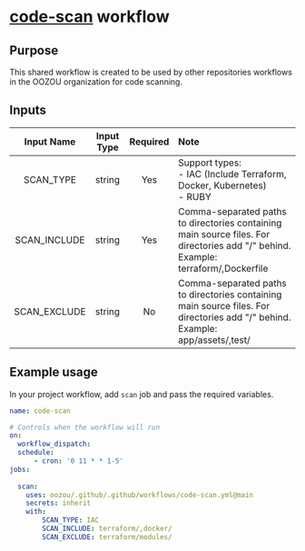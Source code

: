 # [code-scan](./code-scan.yaml) workflow

## Purpose
This shared workflow is created to be used by other repositories workflows in the OOZOU organization for code scanning.

## Inputs

|  Input Name   | Input Type  | Required | Note |
| :------------: | :------------: | :------------: | :------------ |
| SCAN_TYPE  | string | Yes |Support types:<br/>- IAC (Include Terraform, Docker, Kubernetes) <br/>- RUBY |
|  SCAN_INCLUDE | string | Yes |Comma-separated paths to directories containing main source files. For directories add "/" behind. Example: terraform/,Dockerfile| 
|  SCAN_EXCLUDE |  string | No |Comma-separated paths to directories containing main source files. For directories add "/" behind. Example: app/assets/,test/ | |



## Example usage
In your project workflow,  add `scan` job and pass the required variables.

```yml
name: code-scan

# Controls when the workflow will run
on:
  workflow_dispatch:
  schedule:
      - cron: '0 11 * * 1-5' 
jobs:
		
  scan:
    uses: oozou/.github/.github/workflows/code-scan.yml@main
    secrets: inherit
    with:
        SCAN_TYPE: IAC
        SCAN_INCLUDE: terraform/,docker/
        SCAN_EXCLUDE: terraform/modules/
```
